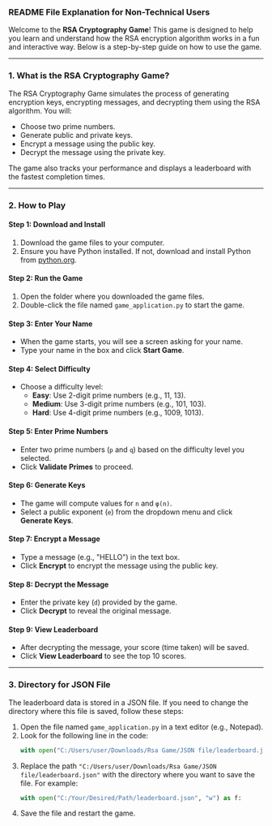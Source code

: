 ### **README File Explanation for Non-Technical Users**

Welcome to the **RSA Cryptography Game**! This game is designed to help you learn and understand how the RSA encryption algorithm works in a fun and interactive way. Below is a step-by-step guide on how to use the game.

---

### **1. What is the RSA Cryptography Game?**
The RSA Cryptography Game simulates the process of generating encryption keys, encrypting messages, and decrypting them using the RSA algorithm. You will:
- Choose two prime numbers.
- Generate public and private keys.
- Encrypt a message using the public key.
- Decrypt the message using the private key.

The game also tracks your performance and displays a leaderboard with the fastest completion times.

---

### **2. How to Play**

#### **Step 1: Download and Install**
1. Download the game files to your computer.
2. Ensure you have Python installed. If not, download and install Python from [python.org](https://www.python.org/).

#### **Step 2: Run the Game**
1. Open the folder where you downloaded the game files.
2. Double-click the file named `game_application.py` to start the game.

#### **Step 3: Enter Your Name**
- When the game starts, you will see a screen asking for your name.
- Type your name in the box and click **Start Game**.

#### **Step 4: Select Difficulty**
- Choose a difficulty level:
  - **Easy**: Use 2-digit prime numbers (e.g., 11, 13).
  - **Medium**: Use 3-digit prime numbers (e.g., 101, 103).
  - **Hard**: Use 4-digit prime numbers (e.g., 1009, 1013).

#### **Step 5: Enter Prime Numbers**
- Enter two prime numbers (`p` and `q`) based on the difficulty level you selected.
- Click **Validate Primes** to proceed.

#### **Step 6: Generate Keys**
- The game will compute values for `n` and `φ(n)`.
- Select a public exponent (`e`) from the dropdown menu and click **Generate Keys**.

#### **Step 7: Encrypt a Message**
- Type a message (e.g., "HELLO") in the text box.
- Click **Encrypt** to encrypt the message using the public key.

#### **Step 8: Decrypt the Message**
- Enter the private key (`d`) provided by the game.
- Click **Decrypt** to reveal the original message.

#### **Step 9: View Leaderboard**
- After decrypting the message, your score (time taken) will be saved.
- Click **View Leaderboard** to see the top 10 scores.

---

### **3. Directory for JSON File**
The leaderboard data is stored in a JSON file. If you need to change the directory where this file is saved, follow these steps:

1. Open the file named `game_application.py` in a text editor (e.g., Notepad).
2. Look for the following line in the code:
   ```python
   with open("C:/Users/user/Downloads/Rsa Game/JSON file/leaderboard.json", "w") as f:
   ```
3. Replace the path `"C:/Users/user/Downloads/Rsa Game/JSON file/leaderboard.json"` with the directory where you want to save the file. For example:
   ```python
   with open("C:/Your/Desired/Path/leaderboard.json", "w") as f:
   ```
4. Save the file and restart the game.
